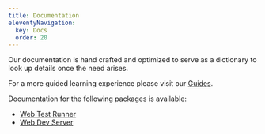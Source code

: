 ```yaml
---
title: Documentation
eleventyNavigation:
  key: Docs
  order: 20
---
```


Our documentation is hand crafted and optimized to serve as a dictionary to look up details once the need arises.

For a more guided learning experience please visit our [Guides](../guides/index.md).

Documentation for the following packages is available:

- [Web Test Runner](./test-runner/overview.md)
- [Web Dev Server](./dev-server/overview.md)

